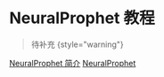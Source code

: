 # NeuralProphet 教程

<show-structure depth="2"/>

> 待补充
{style="warning"}


<seealso>
<category ref="ref_docs">
    <a href="https://mp.weixin.qq.com/s/npXswXe4F7N2NEzug0xltw">NeuralProphet 简介</a>
</category>
<category ref="ref_github">
    <a href="https://github.com/ourownstory/neural_prophet">NeuralProphet</a>
</category>
<category ref="ref_issues"></category>
<category ref="ref_hf"></category>
<category ref="ref_ms"></category>
</seealso>